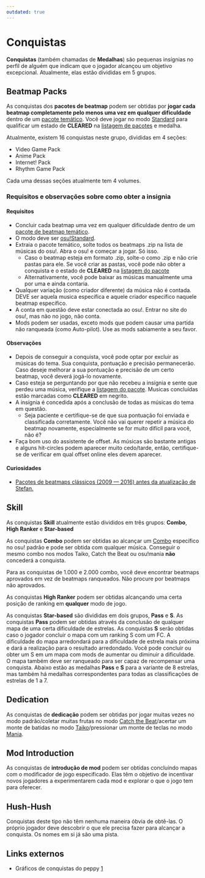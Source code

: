```yaml
---
outdated: true
---
```

# Conquistas

**Conquistas** (também chamadas de **Medalhas**) são pequenas insígnias no perfil de alguém que indicam que o jogador alcançou um objetivo excepcional. Atualmente, elas estão divididas em 5 grupos.

## Beatmap Packs

As conquistas dos **pacotes de beatmap** podem ser obtidas por **jogar cada beatmap completamente pelo menos uma vez em qualquer dificuldade** dentro de um [pacote temático](https://osu.ppy.sh/p/packlist?t=t). Você deve jogar no modo [Standard](/wiki/Game_mode/osu!) para qualificar um estado de **CLEARED** na [listagem de pacotes](https://osu.ppy.sh/p/packlist?t=t) e medalha.

Atualmente, existem 16 conquistas neste grupo, divididas em 4 seções:

- Video Game Pack
- Anime Pack
- Internet! Pack
- Rhythm Game Pack

Cada uma dessas seções atualmente tem 4 volumes.

### Requisitos e observações sobre como obter a insignia

#### Requisitos

- Concluir cada beatmap uma vez em qualquer dificuldade dentro de um [pacote de beatmap temático](https://osu.ppy.sh/p/packlist?t=t).
- O modo deve ser [osu!Standard](/wiki/Game_mode/osu!).
- Extraia o pacote temático, solte todos os beatmaps .zip na lista de músicas do osu!. Abra o osu! e começar a jogar. Só isso.
  - Caso o beatmap esteja em formato .zip, solte-o como .zip e não crie pastas para ele. Se você criar as pastas, você pode não obter a conquista e o estado de **CLEARED** na [listagem do pacote](https://osu.ppy.sh/p/packlist?t=t)
  - Alternativamente, você pode baixar as músicas manualmente uma por uma e ainda contaria.
- Qualquer variação (como criador diferente) da música não é contada. DEVE ser aquela musica específica e aquele criador específico naquele beatmap específico.
- A conta em questão deve estar conectada ao osu!. Entrar no site do osu!, mas não no jogo, não conta.
- Mods podem ser usadas, exceto mods que podem causar uma partida não ranqueada (como Auto-pilot). Use as mods sabiamente a seu favor.

#### Observações

- Depois de conseguir a conquista, você pode optar por excluir as músicas do tema. Sua conquista, pontuação e precisão permanecerão. Caso deseje melhorar a sua pontuação e precisão de um certo beatmap, você deverá jogá-lo novamente.  
- Caso esteja se perguntando por que não recebeu a insígnia e sente que perdeu uma música, verifique a [listagem do pacote](https://osu.ppy.sh/p/packlist?t=t). Musicas concluídas estão marcadas como **CLEARED** em negrito.
- A insígnia é concedida após a conclusão de todas as músicas do tema em questão.
  - Seja paciente e certifique-se de que sua pontuação foi enviada e classificada corretamente. Você não vai querer repetir a música do beatmap novamente, especialmente se for muito difícil para você, não é?
- Faça bom uso do assistente de offset. As músicas são bastante antigas e alguns hit-circles podem aparecer muito cedo/tarde, então, certifique-se de verificar em qual offset online eles devem aparecer.

#### Curiosidades

- [Pacotes de beatmaps clássicos (2009 — 2016) antes da atualização de Stefan.](Beatmap_Packs_0916)

## Skill

As conquistas **Skill** atualmente estão divididos em três grupos: **Combo**, **High Ranker** e **Star-based**

As conquistas **Combo** podem ser obtidas ao alcançar um [Combo](/wiki/Glossary) específico no osu! padrão e pode ser obtida com qualquer música.
Conseguir o mesmo combo nos modos Taiko, Catch the Beat ou osu!mania **não** concederá a conquista.

Para as conquistas de 1.000 e 2.000 combo, você deve encontrar beatmaps aprovados em vez de beatmaps ranqueados. Não procure por beatmaps não aprovados.

As conquistas **High Ranker** podem ser obtidas alcançando uma certa posição de ranking em **qualquer** modo de jogo.

As conquistas **Star-based** são divididas em dois grupos, **Pass** e **S**. As conquistas **Pass** podem ser obtidas através da conclusão de qualquer mapa de uma certa dificuldade de estrelas. As conquistas **S** serão obtidas caso o jogador concluir o mapa com um ranking S com um FC. A dificuldade do mapa arredondará para a dificuldade de estrela mais próxima e dará a realização para o resultado arredondado. Você pode concluir ou obter um S em um mapa com mods de aumentar ou diminuir a dificuldade. O mapa também deve ser ranqueado para ser capaz de recompensar uma conquista. Abaixo estão as medalhas **Pass** e **S** para a variante de 8 estrelas, mas também há medalhas correspondentes para todas as classificações de estrelas de 1 a 7.

## Dedication

As conquistas de **dedicação** podem ser obtidas por jogar muitas vezes no modo padrão/coletar muitas frutas no modo [Catch the Beat](/wiki/Game_mode/osu!catch)/acertar um monte de batidas no modo [Taiko](/wiki/Game_mode/osu!taiko)/pressionar um monte de teclas no modo [Mania](/wiki/Game_mode/osu!mania).

## Mod Introduction

As conquistas de **introdução de mod** podem ser obtidas concluíndo mapas com o modificador de jogo especificado. Elas têm o objetivo de incentivar novos jogadores a experimentarem cada mod e explorar o que o jogo tem para oferecer.

## Hush-Hush

Conquistas deste tipo não têm nenhuma maneira óbvia de obtê-las. O próprio jogador deve descobrir o que ele precisa fazer para alcançar a conquista. Os nomes em si já são uma pista.

## Links externos

- Gráficos de conquistas do peppy [1](https://osu.ppy.sh/community/forums/topics/80448)
